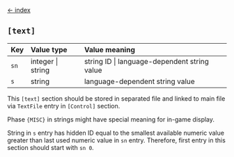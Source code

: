[← index](../index.md)

## `[text]`

| Key  | Value type        | Value meaning                                |
|:-----|:------------------|:---------------------------------------------|
| `sn` | integer \| string | string ID \| language-dependent string value |
| `s`  | string            | language-dependent string value              |

This `[text]` section should be stored in separated file and linked to main
file via `TextFile` entry in `[Control]` section.

Phase `{MISC}` in strings might have special meaning for in-game display.

String in `s` entry has hidden ID equal to the smallest available numeric value
greater than last used numeric value in `sn` entry. Therefore, first entry in
this section should start with `sn 0`.